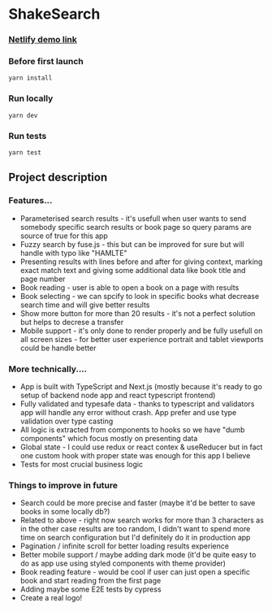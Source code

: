 # ShakeSearch

### [Netlify demo link](https://shakespearetask.netlify.app)

### Before first launch

`yarn install`

### Run locally

`yarn dev`

### Run tests

`yarn test`

## Project description

### Features...

- Parameterised search results - it's usefull when user wants to send somebody specific search results or book page so query params are source of true for this app
- Fuzzy search by fuse.js - this but can be improved for sure but will handle with typo like "HAMLTE"
- Presenting results with lines before and after for giving context, marking exact match text and giving some additional data like book title and page number
- Book reading - user is able to open a book on a page with results
- Book selecting - we can spcify to look in specific books what decrease search time and will give better results
- Show more button for more than 20 results - it's not a perfect solution but helps to decrese a transfer
- Mobile support - it's only done to render properly and be fully usefull on all screen sizes - for better user experience portrait and tablet viewports could be handle better

### More technically....

- App is built with TypeScript and Next.js (mostly because it's ready to go setup of backend node app and react typescript frontend)
- Fully validated and typesafe data - thanks to typescript and validators app will handle any error without crash. App prefer and use type validation over type casting
- All logic is extracted from components to hooks so we have "dumb components" which focus mostly on presenting data
- Global state - I could use redux or react contex & useReducer but in fact one custom hook with proper state was enough for this app I believe
- Tests for most crucial business logic

### Things to improve in future

- Search could be more precise and faster (maybe it'd be better to save books in some locally db?)
- Related to above - right now search works for more than 3 characters as in the other case results are too random, I didn't want to spend more time on search configuration but I'd definitely do it in production app
- Pagination / infinite scroll for better loading results experience
- Better mobile support / maybe adding dark mode (it'd be quite easy to do as app use using styled components with theme provider)
- Book reading feature - would be cool if user can just open a specific book and start reading from the first page
- Adding maybe some E2E tests by cypress
- Create a real logo!
